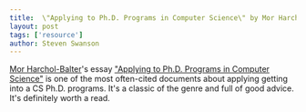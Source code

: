 ```yaml
---
title:  \"Applying to Ph.D. Programs in Computer Science\" by Mor Harchol-Balter
layout: post
tags: ['resource']
author: Steven Swanson
---
```


[Mor Harchol-Balter](http://www.cs.cmu.edu/~harchol/)'s essay ["Applying to
Ph.D. Programs in Computer
Science"](http://www.cs.cmu.edu/~harchol/gradschooltalk.pdf) is one of the most
often-cited documents about applying getting into a CS Ph.D. programs.  It's a
classic of the genre and full of good advice.  It's definitely worth a read.



